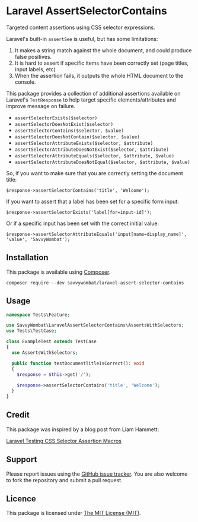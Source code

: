 # Laravel AssertSelectorContains

Targeted content assertions using CSS selector expressions.

Laravel's built-in `assertSee` is useful, but has some limitations:

1. It makes a string match against the whole document, and could produce false positives.
2. It is hard to assert if specific items have been correctly set (page titles, input labels, etc)
3. When the assertion fails, it outputs the whole HTML document to the console.

This package provides a collection of additional assertions available on Laravel's `TestResponse` to help target specific elements/attributes and improve message on failure.

* `assertSelectorExists($selector)`
* `assertSelectorDoesNotExist($selector)`
* `assertSelectorContains($selector, $value)`
* `assertSelectorDoesNotContain($selector, $value)`
* `assertSelectorAttributeExists($selector, $attribute)`
* `assertSelectorAttributeDoesNotExist($selector, $attribute)`
* `assertSelectorAttributeEquals($selector, $attribute, $value)`
* `assertSelectorAttributeDoesNotEqual($selector, $attribute, $value)`

So, if you want to make sure that you are correctly setting the document title:

`$response->assertSelectorContains('title', 'Welcome');`

If you want to assert that a label has been set for a specific form input:

`$response->assertSelectorExists('label[for=input-id]');`

Or if a specific input has been set with the correct initial value:

`$response->assertSelectorAttributeEquals('input[name=display_name]', 'value', 'SavvyWombat');`

## Installation

This package is available using [Composer](https://getcomposer.org/).

`composer require --dev savvywombat/laravel-assert-selector-contains`

## Usage

```php
namespace Tests\Feature;

use SavvyWombat\LaravelAssertSelectorContains\AssertsWithSelectors;
use Tests\TestCase;

class ExampleTest extends TestCase
{
  use AssertsWithSelectors;

  public function testDocumentTitleIsCorrect(): void
  {
    $response = $this->get('/');
    
    $response->assertSelectorContains('title', 'Welcome');
  }
}
```

## Credit

This package was inspired by a blog post from Liam Hammett:

[Laravel Testing CSS Selector Assertion Macros](https://liamhammett.com/laravel-testing-css-selector-assertion-macros-D9o0YAQJ)

## Support

Please report issues using the [GitHub issue tracker](https://github.com/SavvyWombat/LaravelAssertSelectorContains/issues). You are also welcome to fork the repository and submit a pull request.

## Licence

This package is licensed under [The MIT License (MIT)](https://github.com/SavvyWombat/LaravelAssertSelectorContains/blob/master/LICENSE).
